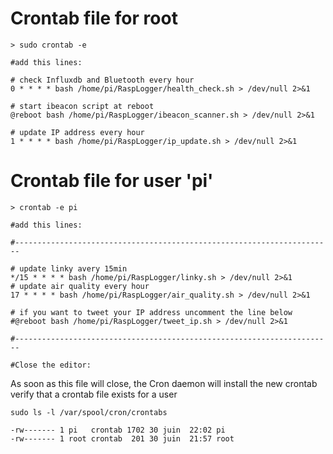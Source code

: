 
# Crontab file for root
```
> sudo crontab -e

#add this lines:

# check Influxdb and Bluetooth every hour
0 * * * * bash /home/pi/RaspLogger/health_check.sh > /dev/null 2>&1

# start ibeacon script at reboot
@reboot bash /home/pi/RaspLogger/ibeacon_scanner.sh > /dev/null 2>&1

# update IP address every hour
1 * * * * bash /home/pi/RaspLogger/ip_update.sh > /dev/null 2>&1
```

# Crontab file for user 'pi'        

```
> crontab -e pi

#add this lines:

#-----------------------------------------------------------------------

# update linky avery 15min
*/15 * * * * bash /home/pi/RaspLogger/linky.sh > /dev/null 2>&1
# update air quality every hour
17 * * * * bash /home/pi/RaspLogger/air_quality.sh > /dev/null 2>&1

# if you want to tweet your IP address uncomment the line below
#@reboot bash /home/pi/RaspLogger/tweet_ip.sh > /dev/null 2>&1

#-----------------------------------------------------------------------

#Close the editor:
```
As soon as this file will close, the Cron daemon will install the new crontab
verify that a crontab file exists for a user
```
sudo ls -l /var/spool/cron/crontabs

-rw------- 1 pi   crontab 1702 30 juin  22:02 pi
-rw------- 1 root crontab  201 30 juin  21:57 root
```
